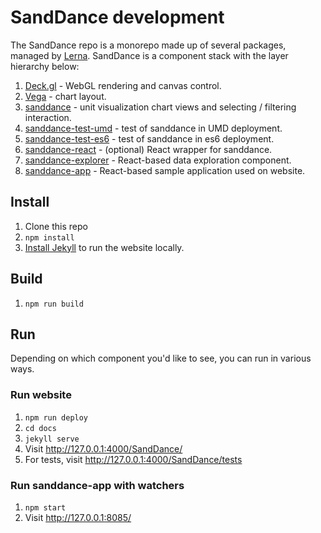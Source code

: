 # SandDance development

The SandDance repo is a monorepo made up of several packages, managed by [Lerna](). SandDance is a component stack with the layer hierarchy below:

1. [Deck.gl]() - WebGL rendering and canvas control.
1. [Vega]() - chart layout.
1. [sanddance]() - unit visualization chart views and selecting / filtering interaction.
1. [sanddance-test-umd]() - test of sanddance in UMD deployment.
1. [sanddance-test-es6]() - test of sanddance in es6 deployment.
1. [sanddance-react]() - (optional) React wrapper for sanddance.
1. [sanddance-explorer]() - React-based data exploration component.
1. [sanddance-app]() - React-based sample application used on website.

## Install
1. Clone this repo
1. `npm install`
1. [Install Jekyll](https://jekyllrb.com/) to run the website locally.

## Build
1. `npm run build`

## Run
Depending on which component you'd like to see, you can run in various ways.

### Run website
1. `npm run deploy`
1. `cd docs`
1. `jekyll serve`
1. Visit http://127.0.0.1:4000/SandDance/
1. For tests, visit http://127.0.0.1:4000/SandDance/tests

### Run sanddance-app with watchers
1. `npm start`
1. Visit http://127.0.0.1:8085/
